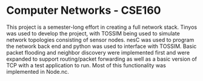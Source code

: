 # Computer Networks - CSE160

This project is a semester-long effort in creating a full network stack. Tinyos was used to develop the project, with TOSSIM being used to simulate network topologies consisting of sensor nodes. nesC was used to program the network back end and python was used to interface with TOSSIM. Basic packet flooding and neighbor discovery were implemented first and were expanded to support routing/packet forwarding as well as a basic version of TCP with a test application to run. Most of this functionality was implemented in Node.nc.
